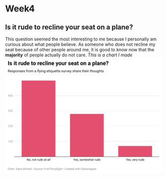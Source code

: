 # Week4
## Is it rude to recline your seat on a plane? 
This question seemed the most interesting to me because I personally am curious about what people believe. As someone who does not recline my seat because of other people around me, it is good to know now that the **majority** of people actually do not care.
*This is a chart I made*
![This is a DataWrapper chart](sn7ez-is-it-rude-to-recline-your-seat-on-a-plane-.png)
